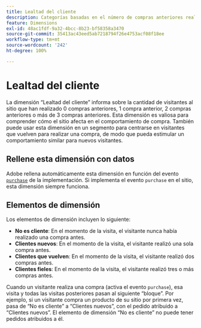 ```yaml
---
title: Lealtad del cliente
description: Categorías basadas en el número de compras anteriores realizadas por un visitante.
feature: Dimensions
exl-id: 48ac1fdf-9a32-4bcc-8b23-bf58358a3470
source-git-commit: 35413ac43eed5ab7218794f26e4753acf08f18ee
workflow-type: tm+mt
source-wordcount: '242'
ht-degree: 100%

---
```


# Lealtad del cliente

La dimensión “Lealtad del cliente” informa sobre la cantidad de visitantes al sitio que han realizado 0 compras anteriores, 1 compra anterior, 2 compras anteriores o más de 3 compras anteriores. Esta dimensión es valiosa para comprender cómo el sitio afecta en el comportamiento de compra. También puede usar esta dimensión en un segmento para centrarse en visitantes que vuelven para realizar una compra, de modo que pueda estimular un comportamiento similar para nuevos visitantes.

## Rellene esta dimensión con datos

Adobe rellena automáticamente esta dimensión en función del evento [`purchase`](/help/implement/vars/page-vars/events/event-purchase.md) de la implementación. Si implementa el evento `purchase` en el sitio, esta dimensión siempre funciona.

## Elementos de dimensión

Los elementos de dimensión incluyen lo siguiente:

* **No es cliente**: En el momento de la visita, el visitante nunca había realizado una compra antes.
* **Clientes nuevos**: En el momento de la visita, el visitante realizó una sola compra antes.
* **Clientes que vuelven**: En el momento de la visita, el visitante realizó dos compras antes.
* **Clientes fieles**: En el momento de la visita, el visitante realizó tres o más compras antes.

Cuando un visitante realiza una compra (activa el evento `purchase`), esa visita y todas las visitas posteriores pasan al siguiente “bloque”. Por ejemplo, si un visitante compra un producto de su sitio por primera vez, pasa de “No es cliente” a “Clientes nuevos”, con el pedido atribuido a “Clientes nuevos”. El elemento de dimensión “No es cliente” no puede tener pedidos atribuidos a él.
